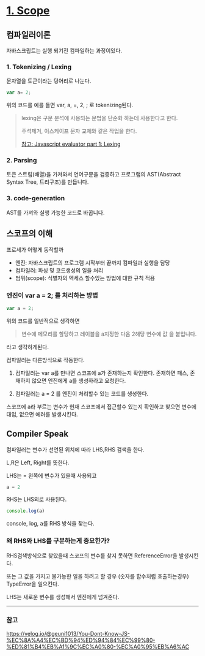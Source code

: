 # [1. Scope](https://github.com/getify/You-Dont-Know-JS/blob/1st-ed/scope%20%26%20closures/ch1.md)

## 컴파일러이론

자바스크립트는 실행 되기전 컴파일하는 과정이있다.

### 1. Tokenizing / Lexing

문자열을 토큰이라는 덩어리로 나눈다.

```javascript
var a= 2;
```
위의 코드를 예를 들면 var, a, =, 2, ; 로 tokenizing된다.

> lexing은 구문 분석에 사용되는 문법을 단순화 하는데 사용한다고 한다.
>
> 주석제거, 이스케이프 문자 교체와 같은 작업을 한다.
> 
> [참고: Javascript evaluator part 1: Lexing
](https://medium.com/@retep007/javascript-lexing-for-high-performance-f9a800ec930d)

### 2. Parsing
토큰 스트림(배열)을 가져와서 언어구문을 검증하고 프로그램의 AST(Abstract Syntax Tree, 트리구조)를 만듭니다.

### 3. code-generation
AST를 가져와 실행 가능한 코드로 바꿉니다.

## 스코프의 이해
프로세가 어떻게 동작할까

- 엔진: 자바스크립트의 프로그램 시작부터 끝까지 컴파일과 실행을 담당
- 컴파일러: 파싱 및 코드생성의 일을 처리
- 범위(scope): 식별자의 엑세스 할수있는 방법에 대한 규칙 적용

### 엔진이 var a = 2; 를 처리하는 방법

```javascript
var a = 2;
```
위의 코드를 일반적으로 생각하면
> 변수에 메모리를 할당하고 레이블을 a지정한 다음 2해당 변수에 값 을 붙입니다.

라고 생각하게된다.

컴파일러는 다른방식으로 작동한다.
1. 컴파일러는 var a를 만나면 스코프에 a가 존재하는지 확인한다. 존재하면 패스, 존재하지 않으면 엔진에게 a를 생성하라고 요청한다.

2. 컴파일러는 a = 2 를 엔진이 처리할수 있는 코드를 생성한다.

스코프에 a라 부르는 변수가 현재 스코프에서 접근할수 있는지 확인하고 찾으면 변수에 대입, 없으면 에러를 발생시킨다.

## Compiler Speak
컴파일러는 변수가 선언된 위치에 따라 LHS,RHS 검색을 한다.

L,R은 Left, Right를 뜻한다.

LHS는 = 왼쪽에 변수가 있을때 사용되고 
```javascript
a = 2
```

RHS는 LHS외로 사용된다.
```javascript
console.log(a)
```
console, log, a를 RHS 방식을 찾는다.

### 왜 RHS와 LHS를 구분하는게 중요한가?

RHS검색방식으로 찾았을때 스코프의 변수를 찾지 못하면 ReferenceError을 발생시킨다.

또는 그 값을 가지고 불가능한 일을 하려고 할 경우 (숫자를 함수처럼 호출하는경우) TypeError을 일으킨다.

LHS는 새로운 변수를 생성해서 엔진에게 넘겨준다.

---
### 참고

https://velog.io/@geuni1013/You-Dont-Know-JS-%EC%8A%A4%EC%BD%94%ED%94%84%EC%99%80-%ED%81%B4%EB%A1%9C%EC%A0%80-%EC%A0%95%EB%A6%AC